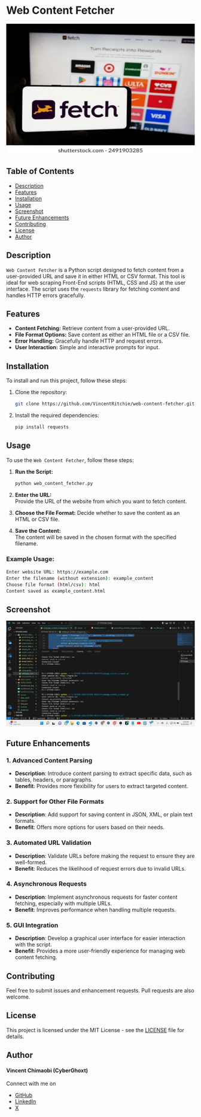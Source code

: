 
# Web Content Fetcher

<a>
  <img src="https://github.com/VincentRitchie/Webpage-Content-Fetcher/blob/main/fetch%20webpage%20contents.webp" alt="Logo" height="350" width="650" />
</a>

## Table of Contents
- [Description](#description)
- [Features](#features)
- [Installation](#installation)
- [Usage](#usage)
- [Screenshot](#screenshot)
- [Future Enhancements](#future-enhancements)
- [Contributing](#contributing)
- [License](#license)
- [Author](#author)

## Description
`Web Content Fetcher` is a Python script designed to fetch content from a user-provided URL and save it in either HTML or CSV format. This tool is ideal for web scraping Front-End scripts (HTML, CSS and JS) at the user interface. The script uses the `requests` library for fetching content and handles HTTP errors gracefully.

## Features
- **Content Fetching:** Retrieve content from a user-provided URL.
- **File Format Options:** Save content as either an HTML file or a CSV file.
- **Error Handling:** Gracefully handle HTTP and request errors.
- **User Interaction:** Simple and interactive prompts for input.

## Installation
To install and run this project, follow these steps:

1. Clone the repository:
   ```sh
   git clone https://github.com/VincentRitchie/web-content-fetcher.git
   ```
2. Install the required dependencies:
   ```sh
   pip install requests
   ```

## Usage
To use the `Web Content Fetcher`, follow these steps:

1. **Run the Script:**
   ```sh
   python web_content_fetcher.py
   ```

2. **Enter the URL:**  
   Provide the URL of the website from which you want to fetch content.

3. **Choose the File Format:**
   Decide whether to save the content as an HTML or CSV file.

4. **Save the Content:**  
   The content will be saved in the chosen format with the specified filename.

### Example Usage:

```bash
Enter website URL: https://example.com
Enter the filename (without extension): example_content
Choose file format (html/csv): html
Content saved as example_content.html
```

## Screenshot

<a>
  <img src="https://github.com/VincentRitchie/Webpage-Content-Fetcher/blob/main/Webpage%20Content%20Fetcher%20Screenshot.png" alt="Screenshot" width="650" />
</a>

## Future Enhancements

### 1. **Advanced Content Parsing**
   - **Description**: Introduce content parsing to extract specific data, such as tables, headers, or paragraphs.
   - **Benefit**: Provides more flexibility for users to extract targeted content.

### 2. **Support for Other File Formats**
   - **Description**: Add support for saving content in JSON, XML, or plain text formats.
   - **Benefit**: Offers more options for users based on their needs.

### 3. **Automated URL Validation**
   - **Description**: Validate URLs before making the request to ensure they are well-formed.
   - **Benefit**: Reduces the likelihood of request errors due to invalid URLs.

### 4. **Asynchronous Requests**
   - **Description**: Implement asynchronous requests for faster content fetching, especially with multiple URLs.
   - **Benefit**: Improves performance when handling multiple requests.

### 5. **GUI Integration**
   - **Description**: Develop a graphical user interface for easier interaction with the script.
   - **Benefit**: Provides a more user-friendly experience for managing web content fetching.

## Contributing

Feel free to submit issues and enhancement requests. Pull requests are also welcome.

## License

This project is licensed under the MIT License - see the [LICENSE](https://github.com/VincentRitchie/web-content-fetcher/blob/main/LICENSE) file for details.

## Author

#### Vincent Chimaobi (CyberGhoxt)

Connect with me on 
- [GitHub](https://www.github.com/VincentRitchie/VincentRitchie)
- [LinkedIn](https://www.linkedin.com/in/vincent-chimaobi-53b458216?trk=contact-info)
- [X](https://x.com/vin_chimaobi042)
